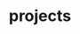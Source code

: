 ---
layout: page
title: projects
nav: true
nav_order: 7
dropdown: true
children:
    - title: research projects
      permalink: /projects/
    - title: divider
    - title: projects available to students
      permalink: /student_projects/
---